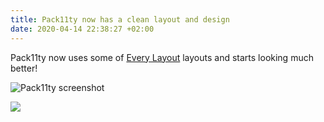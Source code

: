 ```yaml
---
title: Pack11ty now has a clean layout and design
date: 2020-04-14 22:38:27 +02:00
---
```


Pack11ty now uses some of [Every Layout](https://every-layout.dev/) layouts and starts looking much better!

![Pack11ty screenshot](pack11ty-screenshot.png "Pack11ty's design as of 14th April 2020")


<html>
<head>
<body>
<img 
 src="https://res.cloudinary.com/paulportfolio/image/upload/f_auto,q_auto:good,c_fill,g_auto,ar_16:9/w_auto:breakpoints/v1590962984/11ty/6D712779-E986-4360-8510-88EDD09E5ADC.jpg"
   sizes="100vw"  /> 
</body>
</head>
</html>
